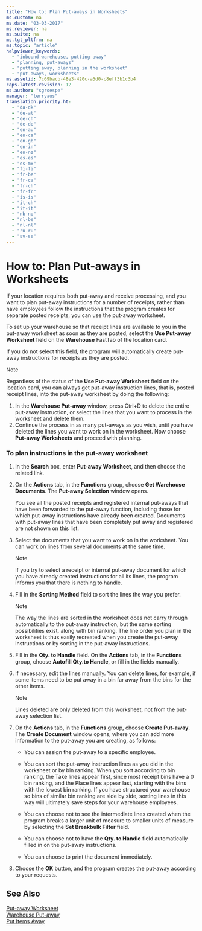 ```yaml
---
title: "How to: Plan Put-aways in Worksheets"
ms.custom: na
ms.date: "03-03-2017"
ms.reviewer: na
ms.suite: na
ms.tgt_pltfrm: na
ms.topic: "article"
helpviewer_keywords: 
  - "inbound warehouse, putting away"
  - "planning, put-aways"
  - "putting away, planning in the worksheet"
  - "put-aways, worksheets"
ms.assetid: 7c69bacb-48e3-420c-a5d0-c8eff3b1c3b4
caps.latest.revision: 12
ms.author: "sgroespe"
manager: "terryaus"
translation.priority.ht: 
  - "da-dk"
  - "de-at"
  - "de-ch"
  - "de-de"
  - "en-au"
  - "en-ca"
  - "en-gb"
  - "en-in"
  - "en-nz"
  - "es-es"
  - "es-mx"
  - "fi-fi"
  - "fr-be"
  - "fr-ca"
  - "fr-ch"
  - "fr-fr"
  - "is-is"
  - "it-ch"
  - "it-it"
  - "nb-no"
  - "nl-be"
  - "nl-nl"
  - "ru-ru"
  - "sv-se"
---
```

# How to: Plan Put-aways in Worksheets
If your location requires both put\-away and receive processing, and you want to plan put\-away instructions for a number of receipts, rather than have employees follow the instructions that the program creates for separate posted receipts, you can use the put\-away worksheet.  
  
 To set up your warehouse so that receipt lines are available to you in the put\-away worksheet as soon as they are posted, select the **Use Put\-away Worksheet** field on the **Warehouse** FastTab of the location card.  
  
 If you do not select this field, the program will automatically create put\-away instructions for receipts as they are posted.  
  
> [!NOTE]  
>  Regardless of the status of the **Use Put\-away Worksheet** field on the location card, you can always get put\-away instruction lines, that is, posted receipt lines, into the put\-away worksheet by doing the following:  
>   
>  1.  In the **Warehouse Put\-away** window, press Ctrl\+D to delete the entire put\-away instruction, or select the lines that you want to process in the worksheet and delete them.  
> 2.  Continue the process in as many put\-aways as you wish, until you have deleted the lines you want to work on in the worksheet. Now choose **Put\-away Worksheets** and proceed with planning.  
  
### To plan instructions in the put\-away worksheet  
  
1.  In the **Search** box, enter **Put\-away Worksheet**, and then choose the related link.  
  
2.  On the **Actions** tab, in the **Functions** group, choose **Get Warehouse Documents**. The **Put\-away Selection** window opens.  
  
     You see all the posted receipts and registered internal put\-aways that have been forwarded to the put\-away function, including those for which put\-away instructions have already been created. Documents with put\-away lines that have been completely put away and registered are not shown on this list.  
  
3.  Select the documents that you want to work on in the worksheet. You can work on lines from several documents at the same time.  
  
    > [!NOTE]  
    >  If you try to select a receipt or internal put\-away document for which you have already created instructions for all its lines, the program informs you that there is nothing to handle.  
  
4.  Fill in the **Sorting Method** field to sort the lines the way you prefer.  
  
    > [!NOTE]  
    >  The way the lines are sorted in the worksheet does not carry through automatically to the put\-away instruction, but the same sorting possibilities exist, along with bin ranking. The line order you plan in the worksheet is thus easily recreated when you create the put\-away instructions or by sorting in the put\-away instructions.  
  
5.  Fill in the **Qty. to Handle** field. On the **Actions** tab, in the **Functions** group, choose **Autofill Qty.to Handle**, or fill in the fields manually.  
  
6.  If necessary, edit the lines manually. You can delete lines, for example, if some items need to be put away in a bin far away from the bins for the other items.  
  
    > [!NOTE]  
    >  Lines deleted are only deleted from this worksheet, not from the put\-away selection list.  
  
7.  On the **Actions** tab, in the **Functions** group, choose **Create Put\-away**. The **Create Document** window opens, where you can add more information to the put\-away you are creating, as follows:  
  
    -   You can assign the put\-away to a specific employee.  
  
    -   You can sort the put\-away instruction lines as you did in the worksheet or by bin ranking. When you sort according to bin ranking, the Take lines appear first, since most receipt bins have a 0 bin ranking, and the Place lines appear last, starting with the bins with the lowest bin ranking. If you have structured your warehouse so bins of similar bin ranking are side by side, sorting lines in this way will ultimately save steps for your warehouse employees.  
  
    -   You can choose not to see the intermediate lines created when the program breaks a larger unit of measure to smaller units of measure by selecting the **Set Breakbulk Filter** field.  
  
    -   You can choose not to have the **Qty. to Handle** field automatically filled in on the put\-away instructions.  
  
    -   You can choose to print the document immediately.  
  
8.  Choose the **OK** button, and the program creates the put\-away according to your requests.  
  
## See Also  
 [Put\-away Worksheet](../Topic/\($%20N_7352%20Put-away%20Worksheet%20$\).md)   
 [Warehouse Put\-away](../Topic/\($%20N_5770%20Warehouse%20Put-away%20$\).md)   
 [Put Items Away](../WarehouseActivities/put-items-away.md)